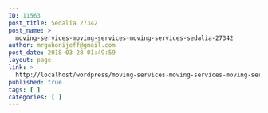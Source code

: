 ```yaml
---
ID: 11563
post_title: Sedalia 27342
post_name: >
  moving-services-moving-services-moving-services-sedalia-27342
author: mrgabonijeff@gmail.com
post_date: 2018-03-28 01:49:59
layout: page
link: >
  http://localhost/wordpress/moving-services-moving-services-moving-services-sedalia-27342/
published: true
tags: [ ]
categories: [ ]
---
```

